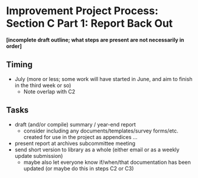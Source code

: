 # Improvement Project Process: Section C Part 1: Report Back Out

**[incomplete draft outline; what steps are present are not necessarily in order]**

## Timing

- July (more or less; some work will have started in June, and aim to finish in the third week or so)
  - Note overlap with C2

## Tasks

- draft (and/or compile) summary / year-end report
  - consider including any documents/templates/survey forms/etc. created for use in the project as appendices ...
- present report at archives subcommittee meeting
- send short version to library as a whole (either email or as a weekly update submission)
  - maybe also let everyone know if/when/that documentation has been updated (or maybe do this in steps C2 or C3)
